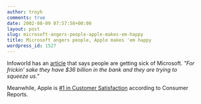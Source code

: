 ```yaml
---
author: troyh
comments: true
date: 2002-08-09 07:57:58+00:00
layout: post
slug: microsoft-angers-people-apple-makes-em-happy
title: Microsoft angers people, Apple makes 'em happy
wordpress_id: 1527
---
```


Infoworld has an [article](http://www.infoworld.com/articles/hn/xml/02/08/07/020807hndidio.xml?0808thwebtech_ar) that says people are getting sick of Microsoft. _"For frickin' sake they have $36 billion in the bank and they are trying to squeeze us."_

Meanwhile, Apple is [#1 in Customer Satisfaction](http://www.consumerreports.org/main/detailv2.jsp?CONTENT%3C%3Ecnt_id=160105&FOLDER%3C%3Efolder_id=21135&bmUID=1028842254012) according to Consumer Reports.
